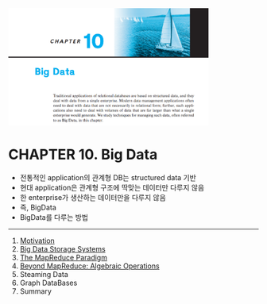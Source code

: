 <img src="img.png"  width="80%"/>

# CHAPTER 10. Big Data

- 전통적인 application의 관계형 DB는 structured data 기반
- 현대 application은 관계형 구조에 딱맞는 데이터만 다루지 않음
- 한 enterprise가 생산하는 데이터만을 다루지 않음
- 즉, BigData
- BigData를 다루는 방법

---

1. [Motivation](1_Motivation/README.md)
2. [Big Data Storage Systems](2_Big_Data_Storage_Systems/README.md)
3. [The MapReduce Paradigm](3_The_MapReduce_Paradigm/README.md)
4. [Beyond MapReduce: Algebraic Operations](4_Beyond_MapReduce_Algebraic_Operations/README.md)
5. Steaming Data
6. Graph DataBases
7. Summary
